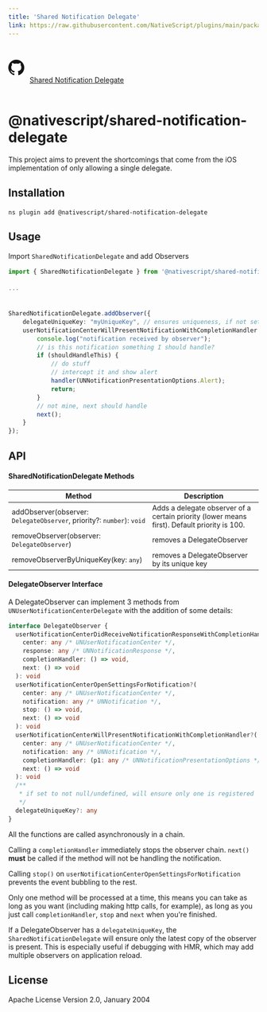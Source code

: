 ```yaml
---
title: 'Shared Notification Delegate'
link: https://raw.githubusercontent.com/NativeScript/plugins/main/packages/shared-notification-delegate/README.md
---
```


<div style="width: 100%; padding: 1.2em 0em">
	<img alt="github logo" src="../assets/images/github/GitHub-Mark-32px.png" style="display: inline; margin: 1em 0.5em 1em 0em">
	<a href="https://github.com/NativeScript/plugins/tree/main/packages/shared-notification-delegate" target="_blank" noopener>Shared Notification Delegate</a>
</div>

# @nativescript/shared-notification-delegate

This project aims to prevent the shortcomings that come from the iOS implementation of only allowing a single delegate.

## Installation

```cli
ns plugin add @nativescript/shared-notification-delegate
```

## Usage

Import `SharedNotificationDelegate` and add Observers

```typescript
import { SharedNotificationDelegate } from '@nativescript/shared-notification-delegate';

...


SharedNotificationDelegate.addObserver({
    delegateUniqueKey: "myUniqueKey", // ensures uniqueness, if not set or is null/undefined, allows multiple of the same
    userNotificationCenterWillPresentNotificationWithCompletionHandler: (notificationCenter, notification, handler, stop, next) => {
        console.log("notification received by observer");
        // is this notification something I should handle?
        if (shouldHandleThis) {
            // do stuff
            // intercept it and show alert
            handler(UNNotificationPresentationOptions.Alert);
            return;
        }
        // not mine, next should handle
        next();
    }
});
```

## API

#### SharedNotificationDelegate Methods

| Method                                                                 | Description                                                                                  |
| ---------------------------------------------------------------------- | -------------------------------------------------------------------------------------------- |
| addObserver(observer: `DelegateObserver`, priority?: `number`): `void` | Adds a delegate observer of a certain priority (lower means first). Default priority is 100. |
| removeObserver(observer: `DelegateObserver`)                           | removes a DelegateObserver                                                                   |
| removeObserverByUniqueKey(key: `any`)                                  | removes a DelegateObserver by its unique key                                                 |

#### DelegateObserver Interface

A DelegateObserver can implement 3 methods from `UNUserNotificationCenterDelegate` with the addition of some details:

```typescript
interface DelegateObserver {
  userNotificationCenterDidReceiveNotificationResponseWithCompletionHandler?(
    center: any /* UNUserNotificationCenter */,
    response: any /* UNNotificationResponse */,
    completionHandler: () => void,
    next: () => void
  ): void
  userNotificationCenterOpenSettingsForNotification?(
    center: any /* UNUserNotificationCenter */,
    notification: any /* UNNotification */,
    stop: () => void,
    next: () => void
  ): void
  userNotificationCenterWillPresentNotificationWithCompletionHandler?(
    center: any /* UNUserNotificationCenter */,
    notification: any /* UNNotification */,
    completionHandler: (p1: any /* UNNotificationPresentationOptions */) => void,
    next: () => void
  ): void
  /**
   * if set to not null/undefined, will ensure only one is registered
   */
  delegateUniqueKey?: any
}
```

All the functions are called asynchronously in a chain.

Calling a `completionHandler` immediately stops the observer chain. `next()` **must** be called if the method will not be handling the notification.

Calling `stop()` on `userNotificationCenterOpenSettingsForNotification` prevents the event bubbling to the rest.

Only one method will be processed at a time, this means you can take as long as you want (including making http calls, for example), as long as you just call `completionHandler`, `stop` and `next` when you're finished.

If a DelegateObserver has a `delegateUniqueKey`, the `SharedNotificationDelegate` will ensure only the latest copy of the observer is present. This is especially useful if debugging with HMR, which may add multiple observers on application reload.

## License

Apache License Version 2.0, January 2004
